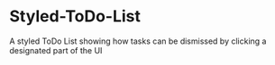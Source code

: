 # Styled-ToDo-List
A styled ToDo List showing how tasks can be dismissed by clicking a designated part of the UI
